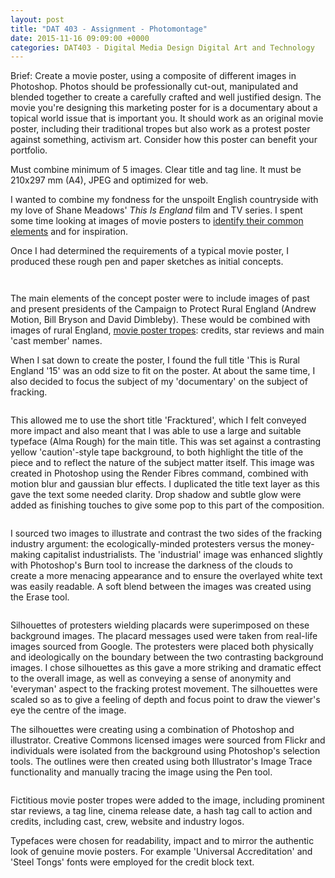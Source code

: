 ```yaml
---
layout: post
title: "DAT 403 - Assignment - Photomontage"
date: 2015-11-16 09:09:00 +0000
categories: DAT403 - Digital Media Design Digital Art and Technology
---
```


<!-- wp:paragraph {"className":"brief"} -->
<p class="brief">Brief: Create a movie poster, using a composite of different images in Photoshop. Photos should be professionally cut-out, manipulated and blended together to create a carefully crafted and well justified design. The movie you're designing this marketing poster for is a documentary about a topical world issue that is important you. It should work as an original movie poster, including their traditional tropes but also work as a protest poster against something, activism art. Consider how this poster can benefit your portfolio.</p>
<!-- /wp:paragraph -->

<!-- wp:paragraph -->
<p>Must combine minimum of 5 images. Clear title and tag line. It must be 210x297 mm (A4), JPEG and optimized for web.</p>
<!-- /wp:paragraph -->

<!-- wp:paragraph -->
<p>I wanted to combine my fondness for the unspoilt English countryside with my love of Shane Meadows' <em>This Is England</em> film and TV series. I spent some time looking at images of movie posters to <a href="https://www.circleseven.co.uk/dat-403-movie-poster-tropes-what-are-they/">identify their common elements</a> and for inspiration.</p>
<!-- /wp:paragraph -->

<!-- wp:paragraph -->
<p>Once I had determined the requirements of a typical movie poster, I produced these rough pen and paper sketches as initial concepts.</p>
<!-- /wp:paragraph -->

<!-- wp:gallery {"linkTo":"media","sizeSlug":"medium","align":"left"} -->
<figure class="wp-block-gallery alignleft has-nested-images columns-default is-cropped"><!-- wp:image {"id":204,"sizeSlug":"medium","linkDestination":"media","style":{"border":{"radius":"6px"}}} -->
<figure class="wp-block-image size-medium has-custom-border"><a href="https://res.cloudinary.com/circleseven/image/upload/IMG_16101-e1445962906164.jpg"><img src="https://res.cloudinary.com/circleseven/image/upload/IMG_16101-e1445962906164-241x300.jpg" alt="" class="wp-image-204" style="border-radius:6px"/></a></figure>
<!-- /wp:image -->

<!-- wp:image {"id":205,"sizeSlug":"medium","linkDestination":"media","style":{"border":{"radius":"6px"}}} -->
<figure class="wp-block-image size-medium has-custom-border"><a href="https://res.cloudinary.com/circleseven/image/upload/IMG_16111-e1445962964594-scaled-1.jpg"><img src="https://res.cloudinary.com/circleseven/image/upload/IMG_16111-e1445962964594-scaled-1-179x300.jpg" alt="" class="wp-image-205" style="border-radius:6px"/></a></figure>
<!-- /wp:image --></figure>
<!-- /wp:gallery -->

<!-- wp:paragraph -->
<p>The main elements of the concept poster were to include images of past and present presidents of the Campaign to Protect Rural England (Andrew Motion, Bill Bryson and David Dimbleby). These would be combined with images of rural England, <a href="https://www.circleseven.co.uk/dat-403-movie-poster-tropes-what-are-they/">movie poster tropes</a>: credits, star reviews and main 'cast member' names.</p>
<!-- /wp:paragraph -->

<!-- wp:paragraph -->
<p>When I sat&nbsp;down to create&nbsp;the poster, I found the full title 'This is Rural England '15' was an odd size to fit on the poster. At about the same time, I also decided to focus the subject of my 'documentary' on the subject of fracking.</p>
<!-- /wp:paragraph -->

<!-- wp:image {"id":206,"sizeSlug":"full","linkDestination":"media","style":{"border":{"radius":"6px"}}} -->
<figure class="wp-block-image size-full has-custom-border"><a href="https://res.cloudinary.com/circleseven/image/upload/fracktured_title.jpg"><img src="https://res.cloudinary.com/circleseven/image/upload/fracktured_title.jpg" alt="" class="wp-image-206" style="border-radius:6px"/></a></figure>
<!-- /wp:image -->

<!-- wp:paragraph -->
<p>This allowed me to use the&nbsp;short title 'Fracktured', which I felt conveyed more impact and also meant that I was able to use a large and suitable typeface (Alma Rough) for the main title. This was set against a contrasting yellow 'caution'-style tape background, to&nbsp;both highlight the title of the piece and to reflect the nature of the subject matter itself. This image was created in Photoshop using the Render Fibres command, combined with motion blur and gaussian blur effects. I&nbsp;duplicated the title text layer as this gave the text some needed clarity. Drop shadow and subtle glow were added as finishing touches to give some pop to this part of the composition.</p>
<!-- /wp:paragraph -->

<!-- wp:image {"id":207,"sizeSlug":"medium","linkDestination":"custom"} -->
<figure class="wp-block-image size-medium"><a href="https://res.cloudinary.com/circleseven/image/upload/fracktured_background.jpg"><img src="https://res.cloudinary.com/circleseven/image/upload/fracktured_background-212x300.jpg" alt="" class="wp-image-207"/></a></figure>
<!-- /wp:image -->

<!-- wp:paragraph -->
<p>I sourced two images to illustrate and contrast the two sides of the fracking industry argument: the ecologically-minded protesters versus the money-making capitalist industrialists. The 'industrial' image was enhanced slightly with Photoshop's Burn tool to increase the darkness of the clouds to create&nbsp;a more menacing appearance and to ensure the overlayed white text was easily readable. A soft blend between the images was created using the Erase tool.</p>
<!-- /wp:paragraph -->

<!-- wp:image {"id":208,"sizeSlug":"medium","linkDestination":"custom"} -->
<figure class="wp-block-image size-medium"><a href="https://res.cloudinary.com/circleseven/image/upload/protester_silhouettes.jpg"><img src="https://res.cloudinary.com/circleseven/image/upload/protester_silhouettes-209x300.jpg" alt="" class="wp-image-208"/></a></figure>
<!-- /wp:image -->

<!-- wp:paragraph -->
<p>Silhouettes of protesters wielding placards were superimposed on these background images. The placard messages used were&nbsp;taken from real-life images sourced from Google. The protesters were placed both physically and ideologically on the boundary between the two contrasting background images. I chose silhouettes as this gave a more striking and dramatic effect to the overall image, as well as conveying a sense of anonymity and 'everyman' aspect to the fracking protest movement. The silhouettes were scaled so as to give a feeling of depth and focus point to draw the viewer's eye the centre of the image.</p>
<!-- /wp:paragraph -->

<!-- wp:paragraph -->
<p>The silhouettes were creating using a combination of Photoshop and illustrator. Creative Commons licensed images were sourced from Flickr and individuals were isolated from the background using Photoshop's selection tools. The outlines were then created using both Illustrator's Image Trace functionality and manually tracing the image using the Pen tool.</p>
<!-- /wp:paragraph -->

<!-- wp:image {"id":209,"sizeSlug":"medium","linkDestination":"custom"} -->
<figure class="wp-block-image size-medium"><a href="https://res.cloudinary.com/circleseven/image/upload/fracktured_movie_poster_tropes-scaled-1.jpg"><img src="https://res.cloudinary.com/circleseven/image/upload/fracktured_movie_poster_tropes-scaled-1-212x300.jpg" alt="" class="wp-image-209"/></a></figure>
<!-- /wp:image -->

<!-- wp:paragraph -->
<p>Fictitious movie poster tropes were added to the image, including prominent star reviews, a tag line, cinema release date, a hash tag call to action and credits, including cast, crew, website and industry logos.</p>
<!-- /wp:paragraph -->

<!-- wp:paragraph -->
<p>Typefaces were chosen for readability, impact and to mirror the authentic look of genuine movie posters. For example 'Universal Accreditation' and 'Steel Tongs' fonts were employed for the credit block text.</p>
<!-- /wp:paragraph -->

<!-- wp:image {"id":499,"sizeSlug":"medium","linkDestination":"media"} -->
<figure class="wp-block-image size-medium"><a href="https://res.cloudinary.com/circleseven/image/upload/fracktured_finished_poster_image.jpg"><img src="https://res.cloudinary.com/circleseven/image/upload/fracktured_finished_poster_image-212x300.jpg" alt="" class="wp-image-499"/></a></figure>
<!-- /wp:image -->